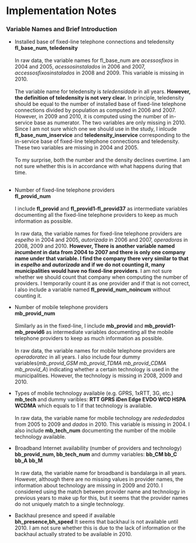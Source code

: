 # Implementation Notes 
### Variable Names and Brief Introduction

* Installed base of fixed-line telephone connections and teledensity <br>
  **fl_base_num, teledensity** <br><br>
  In raw data, the variable names for fl_base_num are *acessosfixos* in 2004 and 2005, *acessosinstalados* in 2006 and 2007, *accessosfixosinstalados* in 2008 and 2009. This variable is missing in 2010.  <br><br>
 The variable name for teledensity is *teledensidade* in all years. <b>However, the definition of teledensity is not very clear.</b> In principle, teledensity should be equal to the number of installed base of fixed-line telephone connections divided by population as computed in 2006 and 2007. However, in 2009 and 2010, it is computed using the number of in-service base as numerator. The two variables are only missing in 2010. Since I am not sure which one we should use in the study, I inlcude **fl_base_num_inservice** and **teledensity_inservice** corresponding to the in-service base of fixed-line telephone connections and teledensity. These two variables are missing in 2004 and 2005. <br><br>
  To my surprise, both the number and the density declines overtime. I am not sure whether this is in accordance with what happens during that time. 
 <br><br>
* Number of fixed-line telephone providers <br>
  **fl_provid_num** <br><br>
  I include **fl_provid** and **fl_provid1-fl_provid37** as intermediate variables documenting all the fixed-line telephone providers to keep as much information as possible. <br><br>
  In raw data, the variable names for fixed-line telephone providers are *espelho* in 2004 and 2005, *autorizada* in 2006 and 2007, *operadoras* in 2008, 2009 and 2010. <b>However, There is another variable named *incumbent* in data from 2004 to 2007 and there is only one company name under that variable. I find the company there very similar to that in *espelho* and *autorizada* and if we do not counting it, many municipalities would have no fixed-line providers</b>. I am not sure whether we should count that company when computing the number of providers. I temporarily count it as one provider and if that is not correct, I also include a variable named **fl_provid_num_noincum** without counting it. 
  
* Number of mobile telephone providers <br>
  **mb_provid_num** <br><br>
  Similarly as in the fixed-line, I include **mb_provid** and **mb_provid1-mb_provid6** as intermediate variables documenting all the mobile telephone providers to keep as much information as possible. <br><br>
  In raw data, the variable names for mobile telephone providers are *operadoratec* in all years. I also include four dummy variables(*mb_provid_GSM mb_provid_TDMA mb_provid_CDMA mb_provid_A*) indicating whether a certain technology is used in the municipalities. However, the technology is missing in 2008, 2009 and 2010.
  
* Types of mobile technology available (e.g. GPRS, 1xRTT, 3G, etc.) <br>
  **mb_tech** and dummy varibles: **RTT GPRS iDen Edge EVDO WCD HSPA WCDMA** which equals to 1 if that technology is available. <br><br>
  In raw data, the variable name for mobile technology are *redededados* from 2005 to 2009 and *dados* in 2010. This variable  is missing in 2004. I also include **mb_tech_num** documenting the number of the mobile technology available.
  
* Broadband Internet availability (number of providers and technology) <br>
  **bb_provid_num, bb_tech_num** and dummy variables: **bb_CM bb_C bb_A bb_M** <br><br>
  In raw data, the variable name for broadband is bandalarga in all years. However, although there are no missing values in provider names, the information about technology are missing in 2009 and 2010. I considered using the match between provider name and technology in previous years to make up for this, but it seems that the provider names do not uniquely match to a single technology. 
  
* Backhaul presence and speed if available <br>
  **bh_presence,bh_speed**
  It seems that backhaul is not available until 2010. I am not sure whether this is due to the lack of information or the backhaul actually strated to be available in 2010. 
